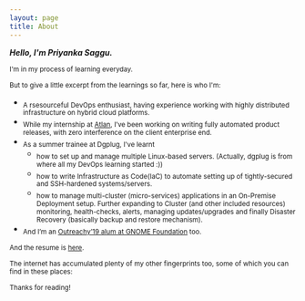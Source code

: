 ```yaml
---
layout: page
title: About
---
```


***Hello, I'm Priyanka Saggu.***

<sub>I'm in my process of learning everyday.</sub>

<sub>But to give a little excerpt from the learnings so far, here is who I'm:</sub>

- <sub> A rsesourceful DevOps enthusiast, having experience working with highly distributed infrastructure on hybrid cloud platforms.</sub> 
- <sub> While my internship at [Atlan](https://atlan.com), I’ve been working on writing fully automated product releases, with zero interference on the client enterprise end. 
- <sub>  As a summer trainee at Dgplug, I've learnt</sub>
    - <sub>how to set up and manage multiple Linux-based servers. (Actually, dgplug is from where all my DevOps learning started :))</sub>
    - <sub>how to write Infrastructure as Code(IaC) to automate setting up of tightly-secured and SSH-hardened systems/servers.</sub>
    - <sub>how to manage multi-cluster (micro-services) applications in an On-Premise Deployment setup. Further expanding to Cluster (and other included resources) monitoring, health-checks, alerts, managing updates/upgrades and finally Disaster Recovery (basically backup and restore mechanism).</sub>
- <sub>And I’m an [Outreachy’19 alum at GNOME Foundation](https://www.outreachy.org/alums/) too.</sub>

<sub>And the resume is [here](https://priyankasaggu11929.github.io/resume/).</sub>

<sub>The internet has accumulated plenty of my other fingerprints too, some of which you can find in these places:</sub>

<p class="social-icons">
  <a href="https://twitter.com/PriyankaSaggu4"><i class="fab fa-twitter fa-2x"></i></a>
  <a href="https://github.com/priyankasaggu11929"><i class="fab fa-github fa-2x"></i></a>
  <a href="https://gitlab.gnome.org/priyankasaggu119"><i class="fab fa-gitlab fa-2x"></i></a>
  <a href="https://www.linkedin.com/in/priyanka-saggu/"><i class="fab fa-linkedin-in fa-2x"></i></a>
  <a href="https://toots.dgplug.org/@priyankasaggu119"><i class="fab fa-mastodon fa-2x"></i></a>
</p>


<sub>Thanks for reading!</sub>
